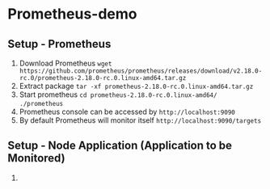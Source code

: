 # Prometheus-demo
## Setup - Prometheus
1. Download Prometheus `wget https://github.com/prometheus/prometheus/releases/download/v2.18.0-rc.0/prometheus-2.18.0-rc.0.linux-amd64.tar.gz`    
2. Extract package `tar -xf prometheus-2.18.0-rc.0.linux-amd64.tar.gz`    
3. Start prometheus `cd prometheus-2.18.0-rc.0.linux-amd64/` `./prometheus`    
4. Prometheus console can be accessed by `http://localhost:9090`    
5. By default Prometheus will monitor itself `http://localhost:9090/targets`  
## Setup - Node Application (Application to be Monitored)
1. 

